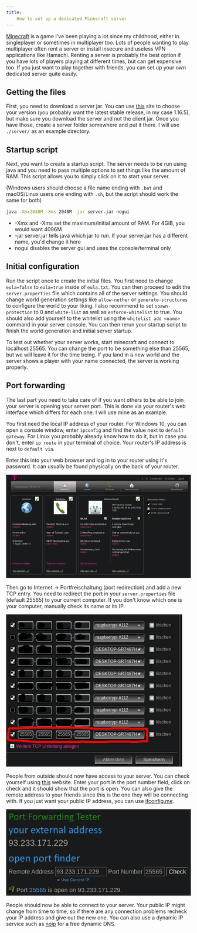 ```yaml
---
title:
    How to set up a dedicated Minecraft server
---
```


[Minecraft](https://www.minecraft.net/en-us) is a game I've been playing a lot
since my childhood, either in singleplayer or sometimes in multiplayer too.
Lots of people wanting to play multiplayer often rent a server or install
insecure and useless VPN applications like Hamachi. Renting a server is
probably the best option if you have lots of players playing at different
times, but can get expensive too.  If you just want to play together with
friends, you can set up your own dedicated server quite easily.

## Getting the files

First, you need to download a server jar. You can
use [this](https://mcversions.net/) site to choose your version (you probably
want the latest stable release, in my case 1.16.5), but make sure you download
the server and not the client jar. Once you have those, create a server folder
somewhere and put it there. I will use `./server/` as an example directory.

## Startup script

Next, you want to create a startup script. The server needs to be run using
java and you need to pass multiple options to set things like the amount of
RAM. This script allows you to simply click on it to start your server.

(Windows users should choose a file name ending with `.bat` and macOS/Linux
users one ending with `.sh`, but the script should work the same for both)

```sh
java -Xmx2048M -Xms 2048M -jar server.jar nogui
```

- -Xmx and -Xms set the maximum/initial amount of RAM. For 4GiB, you would want
4096M
- -jar server.jar tells java which jar to run. If your server.jar has a
different name, you'd change it here
- nogui disables the server gui and uses the console/terminal only

## Initial configuration

Run the script once to create the initial files. You first need to change
`eula=false` to `eula=true` inside of `eula.txt`. You can then proceed to edit
the `server.properties` file which contains all of the server settings. You
should change world generation settings like `allow-nether` or
`generate-structures` to configure the world to your liking. I also recommend
to set `spawn-protection` to 0 and `white-list` as well as `enforce-whitelist`
to true. You should also add yourself to the whitelist using the `whitelist add
<name>` command in your server console.  You can then rerun your startup script
to finish the world generation and initial server startup.

To test out whether your server works, start minecraft and connect to
localhost:25565.  You can change the port to be something else than 25565, but
we will leave it for the time being. If you land in a new world and the server
shows a player with your name connected, the server is working properly.

## Port forwarding

The last part you need to take care of if you want others to be able to join
your server is opening your server port. This is done via your router's web
interface which differs for each one. I will use mine as an example.

You first need the local IP address of your router. For Windows 10, you can
open a console window, enter `ipconfig` and find the value next to `default
gateway`.  For Linux you probably already know how to do it, but in case you
don't, enter `ip route` in your terminal of choice. Your router's IP address is
next to `default via`.

Enter this into your web browser and log in to your router using it's password.
It can usually be found physically on the back of your router.

![](/res/speedport_home.png)

Then go to Internet -> Portfreischaltung (port redirection) and add a new TCP
entry.  You need to redirect the port in your `server.properties` file (default
25565) to your current computer. If you don't know which one is your computer,
manually check its name or its IP.

![](/res/speedport_port_redirection.png)

People from outside should now have access to your server. You can check
yourself using [this](https://www.yougetsignal.com/tools/open-ports/) website.
Enter your port in the port number field, click on check and it should show
that the port is open.  You can also give the remote address to your friends
since this is the one they will be connecting with. If you just want your
public IP address, you can use [ifconfig.me](https://ifconfig.me).

![](/res/port_open.png)

People should now be able to connect to your server. Your public IP might
change from time to time, so if there are any connection problems recheck your
IP address and give out the new one. You can also use a dynamic IP service such
as [noip](https://www.noip.com/) for a free dynamic DNS.
